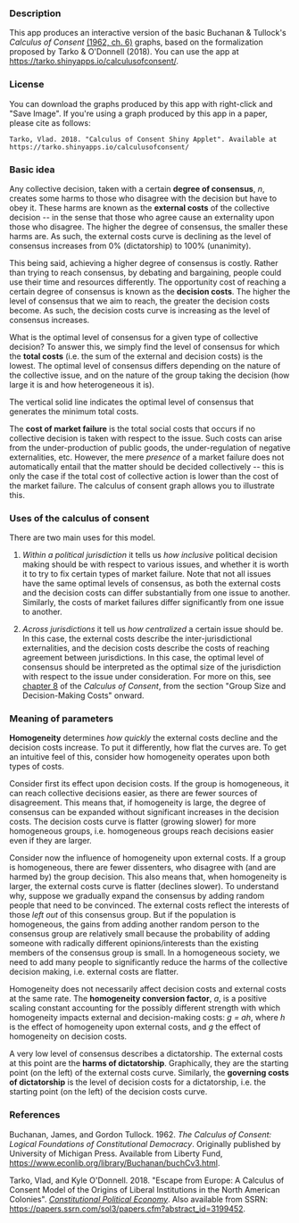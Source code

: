 ### Description

This app produces an interactive version of the basic Buchanan & Tullock's *Calculus of Consent* [(1962, ch. 6)](https://www.econlib.org/library/Buchanan/buchCv3.html?chapter_num=7#book-reader) graphs, based on the formalization proposed by Tarko & O'Donnell (2018). You can use the app at <https://tarko.shinyapps.io/calculusofconsent/>.

### License

You can download the graphs produced by this app with right-click and "Save Image". If you're using a graph produced by this app in a paper, please cite as follows:

`Tarko, Vlad. 2018. "Calculus of Consent Shiny Applet". Available at https://tarko.shinyapps.io/calculusofconsent/`

### Basic idea

Any collective decision, taken with a certain **degree of consensus**, *n*, creates some harms to those who disagree with the decision but have to obey it. These harms are known as the **external costs** of the collective decision -- in the sense that those who agree cause an externality upon those who disagree. The higher the degree of consensus, the smaller these harms are. As such, the external costs curve is declining as the level of consensus increases from 0% (dictatorship) to 100% (unanimity).

This being said, achieving a higher degree of consensus is costly. Rather than trying to reach consensus, by debating and bargaining, people could use their time and resources differently. The opportunity cost of reaching a certain degree of consensus is known as the **decision costs**. The higher the level of consensus that we aim to reach, the greater the decision costs become. As such, the decision costs curve is increasing as the level of consensus increases.

What is the optimal level of consensus for a given type of collective decision? To answer this, we simply find the level of consensus for which the **total costs** (i.e. the sum of the external and decision costs) is the lowest. The optimal level of consensus differs depending on the nature of the collective issue, and on the nature of the group taking the decision (how large it is and how heterogeneous it is).

The vertical solid line indicates the optimal level of consensus that generates the minimum total costs.

The **cost of market failure** is the total social costs that occurs if no collective decision is taken with respect to the issue. Such costs can arise from the under-production of public goods, the under-regulation of negative externalities, etc. However, the mere *presence* of a market failure does not automatically entail that the matter should be decided collectively -- this is only the case if the total cost of collective action is lower than the cost of the market failure. The calculus of consent graph allows you to illustrate this.

### Uses of the calculus of consent

There are two main uses for this model. 

1. *Within a political jurisdiction* it tells us *how inclusive* political decision making should be with respect to various issues, and whether it is worth it to try to fix certain types of market failure. Note that not all issues have the same optimal levels of consensus, as both the external costs and the decision costs can differ substantially from one issue to another. Similarly, the costs of market failures differ significantly from one issue to another.

2. *Across jurisdictions* it tell us *how centralized* a certain issue should be. In this case, the external costs describe the inter-jurisdictional externalities, and the decision costs describe the costs of reaching agreement between jurisdictions. In this case, the optimal level of consensus should be interpreted as the optimal size of the jurisdiction with respect to the issue under consideration. For more on this, see [chapter 8](https://www.econlib.org/library/Buchanan/buchCv3.html?chapter_num=9#book-reader) of the *Calculus of Consent*, from the section "Group Size and Decision-Making Costs" onward.

### Meaning of parameters

**Homogeneity** determines *how quickly* the external costs decline and the decision costs increase. To put it differently, how flat the curves are. To get an intuitive feel of this, consider how homogeneity operates upon both types of costs. 

Consider first its effect upon decision costs. If the group is homogeneous, it can reach collective decisions easier, as there are fewer sources of disagreement. This means that, if homogeneity is large, the degree of consensus can be expanded without significant increases in the decision costs. The decision costs curve is flatter (growing slower) for more homogeneous groups, i.e. homogeneous groups reach decisions easier even if they are larger. 

Consider now the influence of homogeneity upon external costs. If a group is homogeneous, there are fewer dissenters, who disagree with (and are harmed by) the group decision. This also means that, when homogeneity is larger, the external costs curve is flatter (declines slower). To understand why, suppose we gradually expand the consensus by adding random people that need to be convinced. The external costs reflect the interests of those *left out* of this consensus group. But if the population is homogeneous, the gains from adding another random person to the consensus group are relatively small because the probability of adding someone with radically different opinions/interests than the existing members of the consensus group is small. In a homogeneous society, we need to add many people to significantly reduce the harms of the collective decision making, i.e. external costs are flatter.

Homogeneity does not necessarily affect decision costs and external costs at the same rate. The **homogeneity conversion factor**, *a*, is a positive scaling constant accounting for the possibly different strength with which homogeneity impacts external and decision-making costs: _g = ah_, where *h* is the effect of homogeneity upon external costs, and *g* the effect of homogeneity on decision costs. 

A very low level of consensus describes a dictatorship. The external costs at this point are the **harms of dictatorship**. Graphically, they are the starting point (on the left) of the external costs curve. Similarly, the **governing costs of dictatorship** is the level of decision costs for a dictatorship, i.e. the starting point (on the left) of the decision costs curve.

### References

Buchanan, James, and Gordon Tullock. 1962. *The Calculus of Consent: Logical Foundations of Constitutional Democracy*. Originally published by University of Michigan Press. Available from Liberty Fund, <https://www.econlib.org/library/Buchanan/buchCv3.html>.

Tarko, Vlad, and Kyle O'Donnell. 2018. "Escape from Europe: A Calculus of Consent Model of the Origins of Liberal Institutions in the North American Colonies". [*Constitutional Political Economy*](https://link.springer.com/article/10.1007/s10602-018-9264-3). Also available from SSRN: <https://papers.ssrn.com/sol3/papers.cfm?abstract_id=3199452>.


